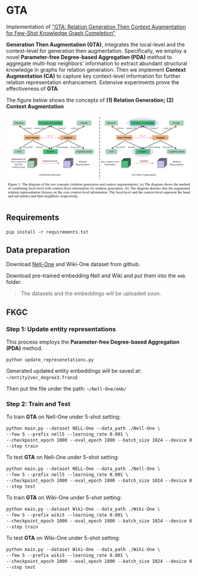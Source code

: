 # GTA

Implementation of ["GTA: Relation Generation Then Context Augmentation for Few-Shot Knowledge Graph Completion"](https://openreview.net/forum?id=yn0880hTII&referrer=%5BAuthor%20Console%5D(%2Fgroup%3Fid%3DAAAI.org%2F2025%2FConference%2FAuthors%23your-submissions))

**Generation Then Augmentation (GTA)**, integrates the local-level and the context-level for generation then augmentation. Specifically, we employ a novel **Parameter-free Degree-based Aggregation (PDA)** method to aggregate multi-hop neighbors' information to extract abundant structural knowledge in graphs for relation generation. Then we implement **Context Augmentation (CA)** to capture key context-level information for further relation representation enhancement. Extensive experiments prove the effectiveness of **GTA**.

The figure below shows the concepts of **(1) Relation Generation; (2) Context Augmentation**

![concepts](./fig/concepts.png)

## Requirements

```
pip install -r requirements.txt
```

## Data preparation

Download [Nell-One](https://drive.google.com/file/d/15V_KPOVhuLOPA34uwRlB3d0YOx7e8-yU/view) and Wiki-One dataset from github.

Download pre-trained embedding  Nell and Wiki and put them into the ```emb``` folder.

> The datasets and the embeddings will be uploaded soon.

## FKGC

### Step 1: Update entity representations

This process employs the **Parameter-free Degree-based Aggregation (PDA)** method.

```
python update_represenetations.py
```

Generated updated entity embeddings will be saved at: `~/entity2vec_degree3.TransE`

Then put the file under the path: `~/Nell-One/emb/`

### Step 2: Train and Test

To train **GTA** on Nell-One under 5-shot setting:

```
python main.py --dataset NELL-One --data_path ./Nell-One \
--few 5 --prefix nell5 --learning_rate 0.001 \
--checkpoint_epoch 1000 --eval_epoch 1000 --batch_size 1024 --device 0 --step train
```

To test **GTA** on Nell-One under 5-shot setting:
```
python main.py --dataset NELL-One --data_path ./Nell-One \
--few 5 --prefix nell5 --learning_rate 0.001 \
--checkpoint_epoch 1000 --eval_epoch 1000 --batch_size 1024 --device 0 --step test
```

To train **GTA** on Wiki-One under 5-shot setting:

```
python main.py --dataset Wiki-One --data_path ./Wiki-One \
--few 5 --prefix wiki5 --learning_rate 0.001 \
--checkpoint_epoch 1000 --eval_epoch 1000 --batch_size 1024 --device 0 --step train
```

To test **GTA** on Wiki-One under 5-shot setting:

```
python main.py --dataset Wiki-One --data_path ./Wiki-One \
--few 5 --prefix wiki5 --learning_rate 0.001 \
--checkpoint_epoch 1000 --eval_epoch 1000 --batch_size 1024 --device 0 --step test
```



